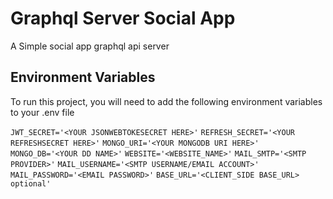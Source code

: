 
# Graphql Server Social App

A Simple social app graphql api server


## Environment Variables

To run this project, you will need to add the following environment variables to your .env file

`JWT_SECRET='<YOUR JSONWEBTOKESECRET HERE>'`
`REFRESH_SECRET='<YOUR REFRESHSECRET HERE>'`
`MONGO_URI='<YOUR MONGODB URI HERE>'`
`MONGO_DB='<YOUR DD NAME>'`
`WEBSITE='<WEBSITE_NAME>'`
`MAIL_SMTP='<SMTP PROVIDER>'`
`MAIL_USERNAME='<SMTP USERNAME/EMAIL ACCOUNT>'`
`MAIL_PASSWORD='<EMAIL PASSWORD>'`
`BASE_URL='<CLIENT_SIDE BASE_URL> optional'`
